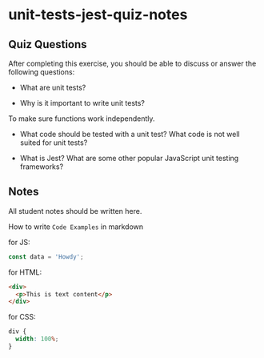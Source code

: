 # unit-tests-jest-quiz-notes

## Quiz Questions

After completing this exercise, you should be able to discuss or answer the following questions:

- What are unit tests?

- Why is it important to write unit tests?

To make sure functions work independently.

- What code should be tested with a unit test? What code is not well suited for unit tests?

- What is Jest? What are some other popular JavaScript unit testing frameworks?

## Notes

All student notes should be written here.

How to write `Code Examples` in markdown

for JS:

```js
const data = 'Howdy';
```

for HTML:

```html
<div>
  <p>This is text content</p>
</div>
```

for CSS:

```css
div {
  width: 100%;
}
```
